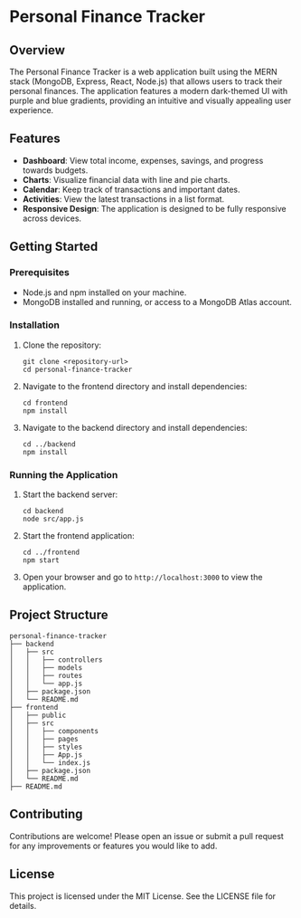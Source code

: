 # Personal Finance Tracker

## Overview
The Personal Finance Tracker is a web application built using the MERN stack (MongoDB, Express, React, Node.js) that allows users to track their personal finances. The application features a modern dark-themed UI with purple and blue gradients, providing an intuitive and visually appealing user experience.

## Features
- **Dashboard**: View total income, expenses, savings, and progress towards budgets.
- **Charts**: Visualize financial data with line and pie charts.
- **Calendar**: Keep track of transactions and important dates.
- **Activities**: View the latest transactions in a list format.
- **Responsive Design**: The application is designed to be fully responsive across devices.

## Getting Started

### Prerequisites
- Node.js and npm installed on your machine.
- MongoDB installed and running, or access to a MongoDB Atlas account.

### Installation

1. Clone the repository:
   ```
   git clone <repository-url>
   cd personal-finance-tracker
   ```

2. Navigate to the frontend directory and install dependencies:
   ```
   cd frontend
   npm install
   ```

3. Navigate to the backend directory and install dependencies:
   ```
   cd ../backend
   npm install
   ```

### Running the Application

1. Start the backend server:
   ```
   cd backend
   node src/app.js
   ```

2. Start the frontend application:
   ```
   cd ../frontend
   npm start
   ```

3. Open your browser and go to `http://localhost:3000` to view the application.

## Project Structure
```
personal-finance-tracker
├── backend
│   ├── src
│   │   ├── controllers
│   │   ├── models
│   │   ├── routes
│   │   └── app.js
│   ├── package.json
│   └── README.md
├── frontend
│   ├── public
│   ├── src
│   │   ├── components
│   │   ├── pages
│   │   ├── styles
│   │   ├── App.js
│   │   └── index.js
│   ├── package.json
│   └── README.md
├── README.md
```

## Contributing
Contributions are welcome! Please open an issue or submit a pull request for any improvements or features you would like to add.

## License
This project is licensed under the MIT License. See the LICENSE file for details.